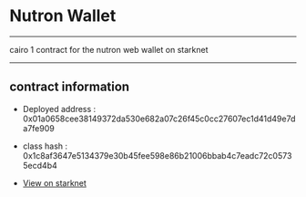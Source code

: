 # Nutron Wallet

___

cairo 1 contract for the nutron web wallet on starknet

___

## contract information

- Deployed address : 
0x01a0658cee38149372da530e682a07c26f45c0cc27607ec1d41d49e7da7fe909


- class hash : 
0x1c8af3647e5134379e30b45fee598e86b21006bbab4c7eadc72c05735ecd4b4

- [View on starknet](https://testnet.starkscan.co/contract/0x01a0658cee38149372da530e682a07c26f45c0cc27607ec1d41d49e7da7fe909#overview)
